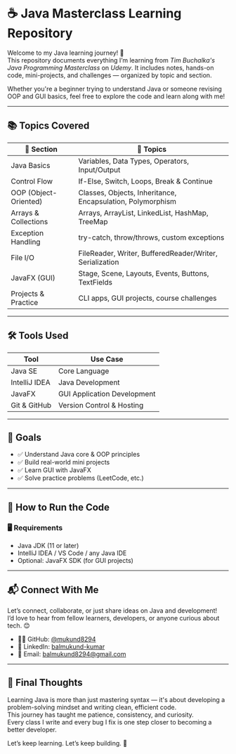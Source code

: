 # ☕ Java Masterclass Learning Repository

Welcome to my Java learning journey! 👋  
This repository documents everything I’m learning from *Tim Buchalka's Java Programming Masterclass* on *Udemy*. It includes notes, hands-on code, mini-projects, and challenges — organized by topic and section.

Whether you're a beginner trying to understand Java or someone revising OOP and GUI basics, feel free to explore the code and learn along with me!

---

## 📚 Topics Covered

| 📂 Section             | 📝 Topics                                                    |
|------------------------|-------------------------------------------------------------|
| Java Basics            | Variables, Data Types, Operators, Input/Output              |
| Control Flow           | If-Else, Switch, Loops, Break & Continue                    |
| OOP (Object-Oriented)  | Classes, Objects, Inheritance, Encapsulation, Polymorphism |
| Arrays & Collections   | Arrays, ArrayList, LinkedList, HashMap, TreeMap            |
| Exception Handling     | try-catch, throw/throws, custom exceptions                 |
| File I/O               | FileReader, Writer, BufferedReader/Writer, Serialization   |
| JavaFX (GUI)           | Stage, Scene, Layouts, Events, Buttons, TextFields         |
| Projects & Practice    | CLI apps, GUI projects, course challenges                  |

---

## 🛠 Tools Used

| Tool         | Use Case                    |
|--------------|-----------------------------|
| Java SE      | Core Language               |
| IntelliJ IDEA| Java Development            |
| JavaFX       | GUI Application Development |
| Git & GitHub | Version Control & Hosting   |

---

## 🎯 Goals

- ✅ Understand Java core & OOP principles  
- ✅ Build real-world mini projects  
- ✅ Learn GUI with JavaFX  
- ✅ Solve practice problems (LeetCode, etc.)

---

## 🧪 How to Run the Code

### 🖥 Requirements
- Java JDK (11 or later)
- IntelliJ IDEA / VS Code / any Java IDE
- Optional: JavaFX SDK (for GUI projects)

---

## 📬 Connect With Me

Let’s connect, collaborate, or just share ideas on Java and development!  
I’d love to hear from fellow learners, developers, or anyone curious about tech. 😊

- 🧑‍💻 GitHub: [@mukund8294](https://github.com/mukund8294)  
- 💼 LinkedIn: [balmukund-kumar](https://linkedin.com/in/balmukund-kumar)  
- 📧 Email: balmukund8294@gmail.com

- ---

## 💭 Final Thoughts

Learning Java is more than just mastering syntax — it's about developing a problem-solving mindset and writing clean, efficient code.  
This journey has taught me patience, consistency, and curiosity.  
Every class I write and every bug I fix is one step closer to becoming a better developer.

Let’s keep learning. Let’s keep building. 🚀
